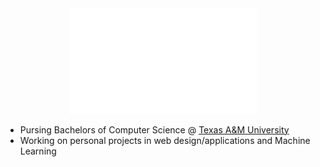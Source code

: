 <div style="text-align: center;">
    <img src="assets/intro_header.gif" alt="Alt text" width="300" height="auto" >
</div>

<div>
    <ul>
        <li>Pursing Bachelors of Computer Science @ <a href="https://catalog.tamu.edu/undergraduate/engineering/computer-science/bs/">Texas A&M University</a></li>
        <li>Working on personal projects in web design/applications and Machine Learning</li>
    </ul>

</div>


<!--
**Wines101/Wines101** is a ✨ _special_ ✨ repository because its `README.md` (this file) appears on your GitHub profile.

Here are some ideas to get you started:

- 🔭 I’m currently working on ...
- 🌱 I’m currently learning ...
- 👯 I’m looking to collaborate on ...
- 🤔 I’m looking for help with ...
- 💬 Ask me about ...
- 📫 How to reach me: ...
- 😄 Pronouns: ...
- ⚡ Fun fact: ...
-->
